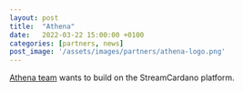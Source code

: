 ```yaml
---
layout: post
title:  "Athena"
date:   2022-03-22 15:00:00 +0100
categories: [partners, news]
post_image: '/assets/images/partners/athena-logo.png'
---
```


[Athena team](https://youtu.be/DXuGpw6KyKI) wants to build on the StreamCardano platform.


